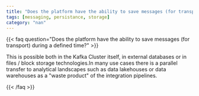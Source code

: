 ```yaml
---
title: "Does the platform have the ability to save messages (for transport) during a defined time?"
tags: [messaging, persistance, storage]
category: "nan"
---
```


<!-- QUESTION -->

{{< faq question="Does the platform have the ability to save messages (for transport) during a defined time?" >}}

<!-- ANSWER -->

This is possible both in the Kafka Cluster itself, in external databases or in files / block storage technologies.In many use cases there is a parallel transfer to analytical landscapes such as data lakehouses or data warehouses as a "waste product" of the integration pipelines.

{{< /faq >}}
